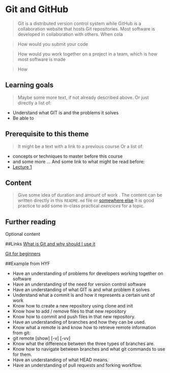 # Git and GitHub
<!-- Short introduction describing this topic -->
>Git is a distributed version control system while GitHub is a collaboration website that hosts Git repositories. Most software is developed 
in collaboration with others. When cola
<!-- why it is relevant for the student(context) -->
>How would you submit your code

>How would you work together on a project in a team, which is how most software is made

>How 
<!-- Describe how this course fits the parent module -->
<!-- Describe how this course fits the program -->
## Learning goals
> Maybe some more text, if not already described above.
Or just directly a list of: 
* Understand what GIT is and the problems it solves
* Be able to 
 
## Prerequisite to this theme 
> It might be a text with a link to a previous course
Or a list of: 
* concepts or techniques to master before this course
* and some more ...
And some link to what might be read before: 
* [Lecture 1](https://github.com/WeIgniteTech/the-weignitetech-program/a-topic/lecture-1/page-does-not-exist-yet)

## Content
> Give some idea of duration and amount of work .
The content can be written directly in this `README.md` file or [somewhere else](https://github.com/WeIgniteTech/the-weignitetech-program/a-topic/a-topic/page-does-not-exist-yet)
It is good practice to add some in-class practical *exercices* for a topic. 

## Further reading
Optional content

##Links
[What is Git and why should I use it](https://www.quora.com/What-is-git-and-why-should-I-use-it)

[Git for beginners](https://medium.com/swlh/git-as-the-newbies-learning-steroid-963a2146220b)

##Example from HYF
* Have an understanding of problems for developers working together on software
* Have an understanding of the need for version control software
* Have an understanding of what GIT is and what problem it solves.
* Understand what a commit is and how it represents a certain unit of work
* Know how to create a new repository using clone and init
* Know how to add / remove files to that new repository
* Know how to commit and push files in that new repository.
* Have an understanding of branches and how they can be used.
* Know what a remote is and know how to retrieve remote information from git:
* git remote [show] [-v] [-vv]
* Know what the difference between the three types of branches are.
* Know how to navigate between branches and what git commands to use for them.
* Have an understanding of what HEAD means.
* Have an understanding of pull requests and forking workflow.